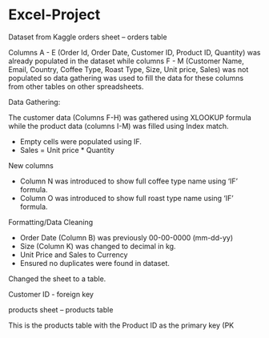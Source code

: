# Excel-Project
Dataset from Kaggle
orders sheet  – orders table

Columns A - E (Order Id, Order Date, Customer ID, Product ID, Quantity) was already populated in the dataset while columns F - M (Customer Name, Email, Country, Coffee Type, Roast Type, Size, Unit price, Sales) was not populated so data gathering was used to fill the data for these columns from other tables on other spreadsheets.

Data Gathering:

The customer data (Columns F-H) was gathered using XLOOKUP formula while the product data (columns I-M) was filled using Index match.

-	Empty cells were populated using IF.
-	Sales = Unit price * Quantity

New columns
-	Column N was introduced to show full coffee type name using ‘IF’ formula.
-	Column O was introduced to show full roast type name using ‘IF’ formula.

Formatting/Data Cleaning
-	Order Date (Column B) was previously 00-00-0000 (mm-dd-yy)
-	Size (Column K) was changed to decimal in kg.
-	Unit Price and Sales to Currency
-	Ensured no duplicates were found in dataset.

Changed the sheet to a table. 

Customer ID - foreign key

products sheet – products table

This is the products table with the Product ID as the primary key (PK 
